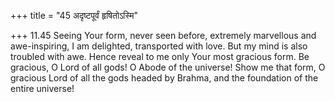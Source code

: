 +++
title = "45 अदृष्टपूर्वं हृषितोऽस्मि"

+++
11.45 Seeing Your form, never seen before, extremely marvellous and awe-inspiring, I am delighted, transported with love. But my mind is also troubled with awe. Hence reveal to me only Your most gracious form.
Be gracious, O Lord of all gods! O Abode of the universe! Show me that form, O gracious Lord of all the gods headed by Brahma, and the foundation of the entire universe!

